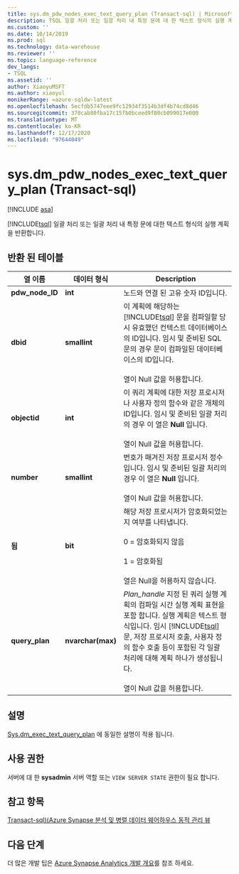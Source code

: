 ```yaml
---
title: sys.dm_pdw_nodes_exec_text_query_plan (Transact-sql) | Microsoft Docs
description: TSQL 일괄 처리 또는 일괄 처리 내 특정 문에 대 한 텍스트 형식의 실행 계획을 반환 하는 동적 관리 뷰
ms.custom: ''
ms.date: 10/14/2019
ms.prod: sql
ms.technology: data-warehouse
ms.reviewer: ''
ms.topic: language-reference
dev_langs:
- TSQL
ms.assetid: ''
author: XiaoyuMSFT
ms.author: xiaoyul
monikerRange: =azure-sqldw-latest
ms.openlocfilehash: 5ecfdb5747eee9fc12934f3514b3df4b74cd8d46
ms.sourcegitcommit: 370cab80fba17c15fb0bceed9f80cb099017e000
ms.translationtype: MT
ms.contentlocale: ko-KR
ms.lasthandoff: 12/17/2020
ms.locfileid: "97644049"
---
```

# <a name="sysdm_pdw_nodes_exec_text_query_plan--transact-sql"></a>sys.dm_pdw_nodes_exec_text_query_plan (Transact-sql)
[!INCLUDE [asa](../../includes/applies-to-version/asa.md)]

[!INCLUDE[tsql](../../includes/tsql-md.md)] 일괄 처리 또는 일괄 처리 내 특정 문에 대한 텍스트 형식의 실행 계획을 반환합니다.

## <a name="table-returned"></a>반환 된 테이블  
  
|열 이름|데이터 형식|Description|  
|-----------------|---------------|-----------------|  
|**pdw_node_ID**|**int**|노드와 연결 된 고유 숫자 ID입니다.|
|**dbid**|**smallint**|이 계획에 해당하는 [!INCLUDE[tsql](../../includes/tsql-md.md)] 문을 컴파일할 당시 유효했던 컨텍스트 데이터베이스의 ID입니다. 임시 및 준비된 SQL 문의 경우 문이 컴파일된 데이터베이스의 ID입니다.<br /><br /> 열이 Null 값을 허용합니다.|  
|**objectid**|**int**|이 쿼리 계획에 대한 저장 프로시저나 사용자 정의 함수와 같은 개체의 ID입니다. 임시 및 준비된 일괄 처리의 경우 이 열은 **Null** 입니다.<br /><br /> 열이 Null 값을 허용합니다.|  
|**number**|**smallint**|번호가 매겨진 저장 프로시저 정수입니다. 임시 및 준비된 일괄 처리의 경우 이 열은 **Null** 입니다.<br /><br /> 열이 Null 값을 허용합니다.| 
|**됨**|**bit**|해당 저장 프로시저가 암호화되었는지 여부를 나타냅니다.<br /><br /> 0 = 암호화되지 않음<br /><br /> 1 = 암호화됨<br /><br /> 열은 Null을 허용하지 않습니다.|  
|**query_plan**|**nvarchar(max)**|*Plan_handle* 지정 된 쿼리 실행 계획의 컴파일 시간 실행 계획 표현을 포함 합니다. 실행 계획은 텍스트 형식입니다. 임시 [!INCLUDE[tsql](../../includes/tsql-md.md)] 문, 저장 프로시저 호출, 사용자 정의 함수 호출 등이 포함된 각 일괄 처리에 대해 계획 하나가 생성됩니다.<br /><br /> 열이 Null 값을 허용합니다.|  

## <a name="remarks"></a>설명  
[Sys.dm_exec_text_query_plan](./sys-dm-exec-text-query-plan-transact-sql.md) 에 동일한 설명이 적용 됩니다.  

## <a name="permissions"></a>사용 권한  
 서버에 대 한 **sysadmin** 서버 역할 또는 `VIEW SERVER STATE` 권한이 필요 합니다.  
  
## <a name="see-also"></a>참고 항목  
 [Transact-sql&#41;&#40;Azure Synapse 분석 및 병렬 데이터 웨어하우스 동적 관리 뷰 ](../../relational-databases/system-dynamic-management-views/sql-and-parallel-data-warehouse-dynamic-management-views.md)  

  ## <a name="next-steps"></a>다음 단계
 더 많은 개발 팁은 [Azure Synapse Analytics 개발 개요](/azure/sql-data-warehouse/sql-data-warehouse-overview-develop)를 참조 하세요.